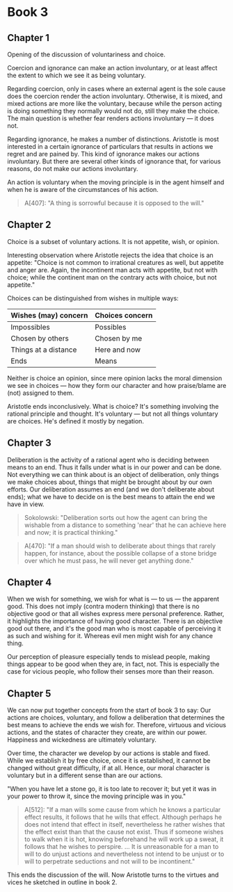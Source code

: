 # Book 3

## Chapter 1

Opening of the discussion of voluntariness and choice. 

Coercion and ignorance can make an action involuntary, or at least affect the extent to which we see it as being voluntary. 

Regarding coercion, only in cases where an external agent is the sole cause does the coercion render the action involuntary. Otherwise, it is mixed, and mixed actions are more like the voluntary, because while the person acting is doing something they normally would not do, still they make the choice. The main question is whether fear renders actions involuntary — it does not.

Regarding ignorance, he makes a number of distinctions. Aristotle is most interested in a certain ignorance of particulars that results in actions we regret and are pained by. This kind of ignorance makes our actions involuntary. But there are several other kinds of ignorance that, for various reasons, do not make our actions involuntary. 

An action is voluntary when the moving principle is in the agent himself and when he is aware of the circumstances of his action.

> A[407]: "A thing is sorrowful because it is opposed to the will."

## Chapter 2

Choice is a subset of voluntary actions. It is not appetite, wish, or opinion.

Interesting observation where Aristotle rejects the idea that choice is an appetite: "Choice is not common to irrational creatures as well, but appetite and anger are. Again, the incontinent man acts with appetite, but not with choice; while the continent man on the contrary acts with choice, but not appetite."

Choices can be distinguished from wishes in multiple ways:

| Wishes (may) concern | Choices concern |
| --- | --- |
| Impossibles | Possibles |
| Chosen by others | Chosen by me |
| Things at a distance | Here and now |
| Ends | Means |

Neither is choice an opinion, since mere opinion lacks the moral dimension we see in choices — how they form our character and how praise/blame are (not) assigned to them.

Aristotle ends inconclusively. What is choice? It's something involving the rational principle and thought. It's voluntary — but not all things voluntary are choices. He's defined it mostly by negation.

## Chapter 3

Deliberation is the activity of a rational agent who is deciding between means to an end. Thus it falls under what is in our power and can be done. Not everything we can think about is an object of deliberation, only things we make choices about, things that might be brought about by our own efforts. Our deliberation assumes an end (and we don't deliberate about ends); what we have to decide on is the best means to attain the end we have in view.

> Sokolowski: "Deliberation sorts out how the agent can bring the wishable from a distance to something 'near' that he can achieve here and now; it is practical thinking."

> A[470]: "If a man should wish to deliberate about things that rarely happen, for instance, about the possible collapse of a stone bridge over which he must pass, he will never get anything done."

## Chapter 4

When we wish for something, we wish for what is — to us — the apparent good. This does not imply (contra modern thinking) that there is no objective good or that all wishes express mere personal preference. Rather, it highlights the importance of having good character. There is an objective good out there, and it's the good man who is most capable of perceiving it as such and wishing for it. Whereas evil men might wish for any chance thing. 

Our perception of pleasure especially tends to mislead people, making things appear to be good when they are, in fact, not. This is especially the case for vicious people, who follow their senses more than their reason.

## Chapter 5

We can now put together concepts from the start of book 3 to say: Our actions are choices, voluntary, and follow a deliberation that determines the best means to achieve the ends we wish for. Therefore, virtuous and vicious actions, and the states of character they create, are within our power. Happiness and wickedness are ultimately voluntary.

Over time, the character we develop by our actions is stable and fixed. While we establish it by free choice, once it is established, it cannot be changed without great difficulty, if at all. Hence, our moral character is voluntary but in a different sense than are our actions. 

"When you have let a stone go, it is too late to recover it; but yet it was in your power to throw it, since the moving principle was in you."

> A[512]: "If a man wills some cause from which he knows a particular effect results, it follows that he wills that effect. Although perhaps he does not intend that effect in itself, nevertheless he rather wishes that the effect exist than that the cause not exist. Thus if someone wishes to walk when it is hot, knowing beforehand he will work up a sweat, it follows that he wishes to perspire. ... It is unreasonable for a man to will to do unjust actions and nevertheless not intend to be unjust or to will to perpetrate seductions and not will to be incontinent."

This ends the discussion of the will. Now Aristotle turns to the virtues and vices he sketched in outline in book 2.

